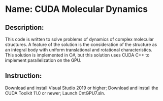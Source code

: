 # Name: CUDA Molecular Dynamics
## Description: 
This code is written to solve problems of dynamics of complex molecular structures.
A feature of the solution is the consideration of the structure as an integral body 
with uniform translational and rotational characteristics.
This solution is implemented in C#, but this solution uses CUDA C++ to implement parallelization on the GPU.

## Instruction:
Download and install Visual Studio 2019 or higher;
Download and install the CUDA Toolkit 11.0 or newer;
Launch CntGPU7.sln.
